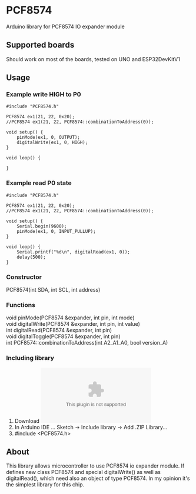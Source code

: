 # PCF8574
Arduino library for PCF8574 IO expander module

## Supported boards
Should work on most of the boards, tested on UNO and ESP32DevKitV1

## Usage
### Example write HIGH to P0
```
#include "PCF8574.h"

PCF8574 ex1(21, 22, 0x20);
//PCF8574 ex1(21, 22, PCF8574::combinationToAddress(0));

void setup() {
	pinMode(ex1, 0, OUTPUT);
	digitalWrite(ex1, 0, HIGH);
}

void loop() {

}
```

### Example read P0 state
```
#include "PCF8574.h"

PCF8574 ex1(21, 22, 0x20);
//PCF8574 ex1(21, 22, PCF8574::combinationToAddress(0));

void setup() {
	Serial.begin(9600);
	pinMode(ex1, 0, INPUT_PULLUP);
}

void loop() {
	Serial.printf("%d\n", digitalRead(ex1, 0));
	delay(500);
}
```

### Constructor

PCF8574(int SDA, int SCL, int address)</br>

### Functions

void pinMode(PCF8574 &expander, int pin, int mode)</br>
void digitalWrite(PCF8574 &expander, int pin, int value)</br>
int digitalRead(PCF8574 &expander, int pin)</br>
void digitalToggle(PCF8574 &expander, int pin)</br>
int PCF8574::combinationToAddress(int A2_A1_A0, bool version_A)</br>

### Including library

1. Download ![zip](https://github.com/MSZ98/PCF8574/blob/c721a34f64b1c87be76e3dafd22e044b77ca8cd9/PCF8574.zip)
2. In Arduino IDE ... Sketch -> Include library -> Add .ZIP Library...
3. #include <PCF8574.h>

## About
This library allows microcontroller to use PCF8574 io expander module. If defines new class PCF8574 and special digitalWrite() as well as digitalRead(), which need also an object of type PCF8574. In my opinion it's the simplest library for this chip.
 
 
 
 
 
 
 
 
